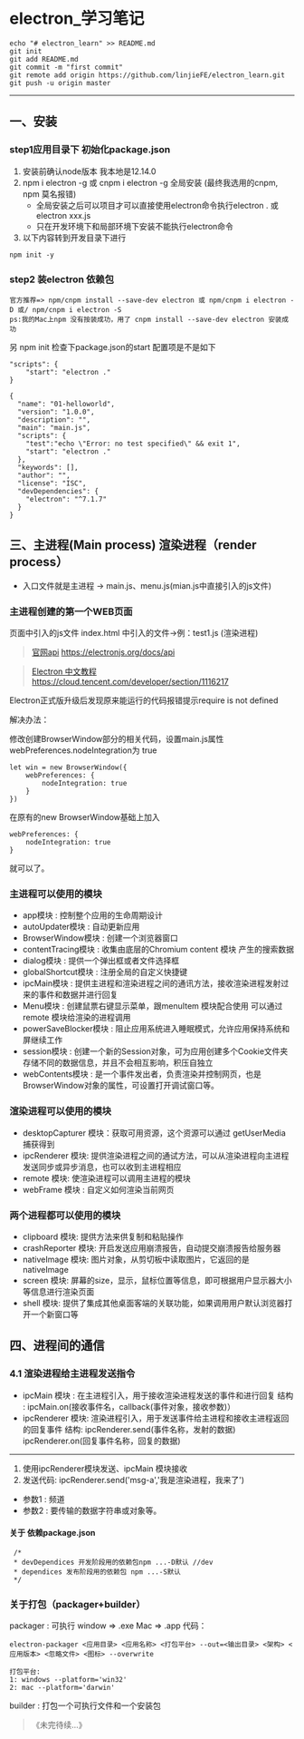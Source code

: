 # electron_学习笔记
```
echo "# electron_learn" >> README.md
git init
git add README.md
git commit -m "first commit"
git remote add origin https://github.com/linjieFE/electron_learn.git
git push -u origin master
```
-----------------------------
## 一、安装
### step1应用目录下 初始化package.json
1) 安装前确认node版本 我本地是12.14.0 
2) npm i electron -g 或 cnpm i electron -g 全局安装 (最终我选用的cnpm, npm 莫名报错) 
   - 全局安装之后可以项目才可以直接使用electron命令执行electron . 或 electron xxx.js 
   - 只在开发环境下和局部环境下安装不能执行electron命令
3) 以下内容转到开发目录下进行
```
npm init -y 
```

### step2 装electron 依赖包
```
官方推荐=> npm/cnpm install --save-dev electron 或 npm/cnpm i electron -D 或/ npm/cnpm i electron -S
ps:我的Mac上npm 没有按装成功，用了 cnpm install --save-dev electron 安装成功

```
另 npm init 检查下package.json的start 配置项是不是如下

```
"scripts": {
    "start": "electron ."
}
```

```
{
  "name": "01-helloworld",
  "version": "1.0.0",
  "description": "",
  "main": "main.js",
  "scripts": {
    "test":"echo \"Error: no test specified\" && exit 1",
    "start": "electron ."
  },
  "keywords": [],
  "author": "",
  "license": "ISC",
  "devDependencies": {
    "electron": "^7.1.7"
  }
}
```
## 三、主进程(Main process) 渲染进程（render process）
- 入口文件就是主进程 -> main.js、menu.js(mian.js中直接引入的js文件)

### 主进程创建的第一个WEB页面

页面中引入的js文件 index.html 中引入的文件->例：test1.js (渲染进程)
 
>[官网api](https://electronjs.org/docs/api) https://electronjs.org/docs/api

>[Electron 中文教程](https://cloud.tencent.com/developer/section/1116217) https://cloud.tencent.com/developer/section/1116217

Electron正式版升级后发现原来能运行的代码报错提示require is not defined

解决办法：

修改创建BrowserWindow部分的相关代码，设置main.js属性webPreferences.nodeIntegration为 true

```
let win = new BrowserWindow({
    webPreferences: {
        nodeIntegration: true
    }
})
```
在原有的new BrowserWindow基础上加入

```
webPreferences: {
    nodeIntegration: true
}
```
就可以了。

### 主进程可以使用的模块
 * app模块 : 控制整个应用的生命周期设计
 * autoUpdater模块 : 自动更新应用
 * BrowserWindow模块 : 创建一个浏览器窗口
 * contentTracing模块 : 收集由底层的Chromium content 模块 产生的搜索数据
 * dialog模块 : 提供一个弹出框或者文件选择框
 * globalShortcut模块 : 注册全局的自定义快捷键
 * ipcMain模块 : 提供主进程和渲染进程之间的通讯方法，接收渲染进程发射过来的事件和数据并进行回复
 * Menu模块 : 创建鼠票右键显示菜单，跟menuItem 模块配合使用 可以通过remote 模块给渲染的进程调用
 * powerSaveBlocker模块 : 阻止应用系统进入睡眠模式，允许应用保持系统和屏继续工作
 * session模块 : 创建一个新的Session对象，可为应用创建多个Cookie文件夹存储不同的数据信息，并且不会相互影响，积压自独立
 * webContents模块 : 是一个事件发出者，负责渲染并控制网页，也是BrowserWindow对象的属性，可设置打开调试窗口等。


### 渲染进程可以使用的模块
 * desktopCapturer 模块：获取可用资源，这个资源可以通过 getUserMedia 捕获得到
 * ipcRenderer 模块: 提供渲染进程之间的通试方法，可以从渲染进程向主进程发送同步或异步消息，也可以收到主进程相应
 * remote 模块: 使渲染进程可以调用主进程的模块
 * webFrame 模块 : 自定义如何渲染当前网页

### 两个进程都可以使用的模块
 * clipboard 模块: 提供方法来供复制和粘贴操作
 * crashReporter 模块: 开启发送应用崩溃报告，自动提交崩溃报告给服务器
 * nativeImage 模块: 图片对象，从剪切板中读取图片，它返回的是nativeImage
 * screen 模块: 屏幕的size，显示，鼠标位置等信息，即可根据用户显示器大小等信息进行渲染页面
 * shell 模块: 提供了集成其他桌面客端的关联功能，如果调用用户默认浏览器打开一个新窗口等

## 四、进程间的通信

### 4.1 渲染进程给主进程发送指令

 * ipcMain     模块 : 在主进程引入，用于接收渲染进程发送的事件和进行回复
               结构 : ipcMain.on(接收事件名，callback(事件对象，接收参数)）
 * ipcRenderer 模块: 渲染进程引入，用于发送事件给主进程和接收主进程返回的回复事件
               结构: ipcRenderer.send(事件名称，发射的数据)
                    ipcRenderer.on(回复事件名称，回复的数据)

---------------------------------------------------------------------------

1. 使用ipcRenderer模块发送、ipcMain 模块接收
2. 发送代码: ipcRenderer.send('msg-a','我是渲染进程，我来了')
  - 参数1 : 频道
  - 参数2 : 要传输的数据字符串或对象等。

####  关于 依赖package.json
```
 /* 
 * devDependices 开发阶段用的依赖包npm ...-D默认 //dev
 * dependices 发布阶段用的依赖包 npm ...-S默认
 */
```

### 关于打包（packager+builder）
packager : 可执行
window => .exe
Mac => .app
代码：
```
electron-packager <应用目录> <应用名称> <打包平台> --out=<输出目录> <架构> <应用版本> <忽略文件> <图标> --overwrite

打包平台:
1: windows --platform='win32'
2: mac --platform='darwin'
```

builder : 打包一个可执行文件和一个安装包
> 《未完待续...》
 